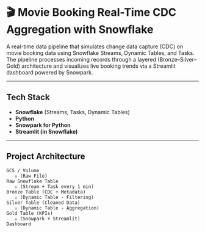 # 🎬 Movie Booking Real-Time CDC Aggregation with Snowflake

A real-time data pipeline that simulates change data capture (CDC) on movie booking data using Snowflake Streams, Dynamic Tables, and Tasks. The pipeline processes incoming records through a layered (Bronze–Silver–Gold) architecture and visualizes live booking trends via a Streamlit dashboard powered by Snowpark.

---

## Tech Stack

- **Snowflake** (Streams, Tasks, Dynamic Tables)
- **Python**
- **Snowpark for Python**
- **Streamlit (in Snowflake)**

---

## Project Architecture

```plaintext
GCS / Volume
   ↓ (Raw File)
Raw Snowflake Table
   ↓ (Stream + Task every 1 min)
Bronze Table (CDC + Metadata)
   ↓ (Dynamic Table - Filtering)
Silver Table (Cleaned Data)
   ↓ (Dynamic Table - Aggregation)
Gold Table (KPIs)
   ↓ (Snowpark + Streamlit)
Dashboard
